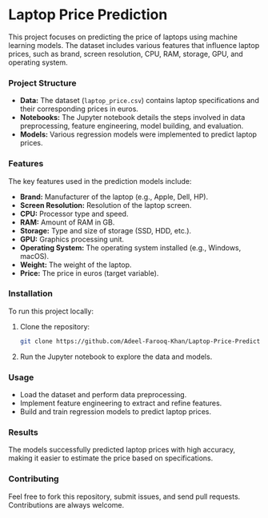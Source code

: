 # Laptop Price Prediction

This project focuses on predicting the price of laptops using machine learning models. The dataset includes various features that influence laptop prices, such as brand, screen resolution, CPU, RAM, storage, GPU, and operating system.

### Project Structure

- **Data:** The dataset (`laptop_price.csv`) contains laptop specifications and their corresponding prices in euros.
- **Notebooks:** The Jupyter notebook details the steps involved in data preprocessing, feature engineering, model building, and evaluation.
- **Models:** Various regression models were implemented to predict laptop prices.

### Features

The key features used in the prediction models include:

- **Brand:** Manufacturer of the laptop (e.g., Apple, Dell, HP).
- **Screen Resolution:** Resolution of the laptop screen.
- **CPU:** Processor type and speed.
- **RAM:** Amount of RAM in GB.
- **Storage:** Type and size of storage (SSD, HDD, etc.).
- **GPU:** Graphics processing unit.
- **Operating System:** The operating system installed (e.g., Windows, macOS).
- **Weight:** The weight of the laptop.
- **Price:** The price in euros (target variable).

### Installation

To run this project locally:

1. Clone the repository:
   ```bash
   git clone https://github.com/Adeel-Farooq-Khan/Laptop-Price-Prediction.git
   ```

2. Run the Jupyter notebook to explore the data and models.

### Usage

- Load the dataset and perform data preprocessing.
- Implement feature engineering to extract and refine features.
- Build and train regression models to predict laptop prices.


### Results

The models successfully predicted laptop prices with high accuracy, making it easier to estimate the price based on specifications.

### Contributing

Feel free to fork this repository, submit issues, and send pull requests. Contributions are always welcome.

